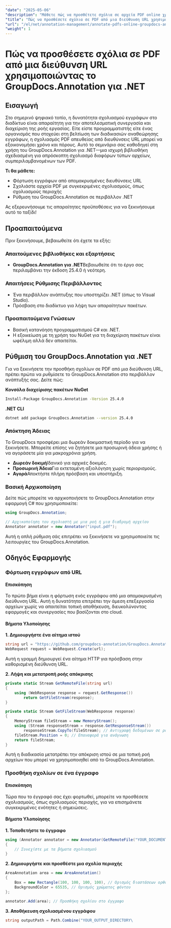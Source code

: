```yaml
---
"date": "2025-05-06"
"description": "Μάθετε πώς να προσθέτετε σχόλια σε αρχεία PDF online χρησιμοποιώντας το GroupDocs.Annotation για .NET. Βελτιστοποιήστε τις διαδικασίες αναθεώρησης εγγράφων σας με αποτελεσματικές τεχνικές σχολιασμού."
"title": "Πώς να προσθέσετε σχόλια σε PDF από μια διεύθυνση URL χρησιμοποιώντας το GroupDocs.Annotation για .NET"
"url": "/el/net/annotation-management/annotate-pdfs-online-groupdocs-annotation-net/"
"weight": 1
---
```


# Πώς να προσθέσετε σχόλια σε PDF από μια διεύθυνση URL χρησιμοποιώντας το GroupDocs.Annotation για .NET

## Εισαγωγή

Στο σημερινό ψηφιακό τοπίο, η δυνατότητα σχολιασμού εγγράφων στο διαδίκτυο είναι απαραίτητη για την αποτελεσματική συνεργασία και διαχείριση της ροής εργασίας. Είτε είστε προγραμματιστής είτε ένας οργανισμός που στοχεύει στη βελτίωση των διαδικασιών αναθεώρησης εγγράφων, η σχολιασμός PDF απευθείας από διευθύνσεις URL μπορεί να εξοικονομήσει χρόνο και πόρους. Αυτό το σεμινάριο σας καθοδηγεί στη χρήση του GroupDocs.Annotation για .NET—μια ισχυρή βιβλιοθήκη σχεδιασμένη για απρόσκοπτη σχολιασμό διαφόρων τύπων αρχείων, συμπεριλαμβανομένων των PDF.

**Τι θα μάθετε:**
- Φόρτωση εγγράφων από απομακρυσμένες διευθύνσεις URL
- Σχολιάστε αρχεία PDF με συγκεκριμένες σχολιασμούς, όπως σχολιασμούς περιοχής
- Ρύθμιση του GroupDocs.Annotation σε περιβάλλον .NET

Ας εξερευνήσουμε τις απαραίτητες προϋποθέσεις για να ξεκινήσουμε αυτό το ταξίδι!

## Προαπαιτούμενα

Πριν ξεκινήσουμε, βεβαιωθείτε ότι έχετε τα εξής:

### Απαιτούμενες βιβλιοθήκες και εξαρτήσεις
- **GroupDocs.Annotation για .NET**Βεβαιωθείτε ότι το έργο σας περιλαμβάνει την έκδοση 25.4.0 ή νεότερη.
  

### Απαιτήσεις Ρύθμισης Περιβάλλοντος
- Ένα περιβάλλον ανάπτυξης που υποστηρίζει .NET (όπως το Visual Studio).
- Πρόσβαση στο διαδίκτυο για λήψη των απαραίτητων πακέτων.

### Προαπαιτούμενα Γνώσεων
- Βασική κατανόηση προγραμματισμού C# και .NET.
- Η εξοικείωση με τη χρήση του NuGet για τη διαχείριση πακέτων είναι ωφέλιμη αλλά δεν απαιτείται.

## Ρύθμιση του GroupDocs.Annotation για .NET

Για να ξεκινήσετε την προσθήκη σχολίων σε PDF από μια διεύθυνση URL, πρέπει πρώτα να ρυθμίσετε το GroupDocs.Annotation στο περιβάλλον ανάπτυξής σας. Δείτε πώς:

**Κονσόλα διαχείρισης πακέτων NuGet**

```bash
Install-Package GroupDocs.Annotation -Version 25.4.0
```

**\.NET CLI**

```bash
dotnet add package GroupDocs.Annotation --version 25.4.0
```

### Απόκτηση Άδειας

Το GroupDocs προσφέρει μια δωρεάν δοκιμαστική περίοδο για να ξεκινήσετε. Μπορείτε επίσης να ζητήσετε μια προσωρινή άδεια χρήσης ή να αγοράσετε μία για μακροχρόνια χρήση.

- **Δωρεάν δοκιμή**Ιδανικό για αρχικές δοκιμές.
- **Προσωρινή Άδεια**Για εκτεταμένη αξιολόγηση χωρίς περιορισμούς.
- **Αγορά**Αποκτήστε πλήρη πρόσβαση και υποστήριξη.

### Βασική Αρχικοποίηση

Δείτε πώς μπορείτε να αρχικοποιήσετε το GroupDocs.Annotation στην εφαρμογή C# που χρησιμοποιείτε:

```csharp
using GroupDocs.Annotation;

// Αρχικοποίηση του σχολιαστή με μια ροή ή μια διαδρομή αρχείου
Annotator annotator = new Annotator("input.pdf");
```

Αυτή η απλή ρύθμιση σάς επιτρέπει να ξεκινήσετε να χρησιμοποιείτε τις λειτουργίες του GroupDocs.Annotation.

## Οδηγός Εφαρμογής

### Φόρτωση εγγράφων από URL

#### Επισκόπηση

Το πρώτο βήμα είναι η φόρτωση ενός εγγράφου από μια απομακρυσμένη διεύθυνση URL. Αυτή η δυνατότητα επιτρέπει την άμεση επεξεργασία αρχείων χωρίς να απαιτείται τοπική αποθήκευση, διευκολύνοντας εφαρμογές και συνεργασίες που βασίζονται στο cloud.

#### Βήματα Υλοποίησης

**1. Δημιουργήστε ένα αίτημα ιστού**

```csharp
string url = "https://github.com/groupdocs-annotation/GroupDocs.Annotation-for-.NET/blob/master/Examples/Resources/SampleFiles/input.pdf?raw=true";
WebRequest request = WebRequest.Create(url);
```

Αυτή η γραμμή δημιουργεί ένα αίτημα HTTP για πρόσβαση στην καθορισμένη διεύθυνση URL.

**2. Λήψη και μετατροπή ροής απόκρισης**

```csharp
private static Stream GetRemoteFile(string url)
{
    using (WebResponse response = request.GetResponse())
        return GetFileStream(response);
}

private static Stream GetFileStream(WebResponse response)
{
    MemoryStream fileStream = new MemoryStream();
    using (Stream responseStream = response.GetResponseStream())
        responseStream.CopyTo(fileStream); // Αντιγραφή δεδομένων σε ροή μνήμης
    fileStream.Position = 0; // Επαναφορά για ανάγνωση
    return fileStream;
}
```

Αυτή η διαδικασία μετατρέπει την απόκριση ιστού σε μια τοπική ροή αρχείων που μπορεί να χρησιμοποιηθεί από το GroupDocs.Annotation.

### Προσθήκη σχολίων σε ένα έγγραφο

#### Επισκόπηση

Τώρα που το έγγραφό σας έχει φορτωθεί, μπορείτε να προσθέσετε σχολιασμούς, όπως σχολιασμούς περιοχής, για να επισημάνετε συγκεκριμένες ενότητες ή σημειώσεις.

#### Βήματα Υλοποίησης

**1. Τοποθετήστε το έγγραφο**

```csharp
using (Annotator annotator = new Annotator(GetRemoteFile("YOUR_DOCUMENT_DIRECTORY/input.pdf")))
{
    // Συνεχίστε με τα βήματα σχολιασμού
}
```

**2. Δημιουργήστε και προσθέστε μια σχολία περιοχής**

```csharp
AreaAnnotation area = new AreaAnnotation()
{
    Box = new Rectangle(100, 100, 100, 100), // Ορισμός διαστάσεων ορθογωνίου
    BackgroundColor = 65535, // Ορισμός χρώματος φόντου
};

annotator.Add(area); // Προσθήκη σχολίου στο έγγραφο
```

**3. Αποθήκευση σχολιασμένου εγγράφου**

```csharp
string outputPath = Path.Combine("YOUR_OUTPUT_DIRECTORY\